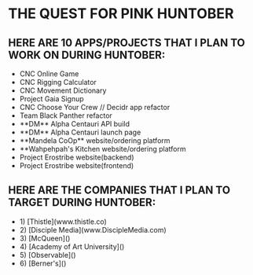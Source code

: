 # THE QUEST FOR PINK HUNTOBER
## HERE ARE 10 APPS/PROJECTS THAT I PLAN TO WORK ON DURING HUNTOBER:
<ul>
    <li> CNC Online Game</li>
    <li> CNC Rigging Calculator </li>
    <li> CNC Movement Dictionary </li>
    <li> Project Gaia Signup </li>
    <li> CNC Choose Your Crew // Decidr app refactor </li>
    <li> Team Black Panther refactor </li>
    <li> **DM** Alpha Centauri API build </li>
    <li> **DM** Alpha Centauri launch page </li>
    <li> **Mandela CoOp** website/ordering platform </li>
    <li> **Wahpehpah's Kitchen website/ordering platform </li>
    <li> Project Erostribe website(backend) </li>
    <li> Project Erostribe website(frontend) </li>
</ul>

## HERE ARE THE COMPANIES THAT I PLAN TO TARGET DURING HUNTOBER:
<ul>
    <li> 1) [Thistle](www.thistle.co)</li>
    <li> 2) [Disciple Media](www.DiscipleMedia.com)</li>
    <li> 3) [McQueen]()</li>
    <li> 4) [Academy of Art University]()</li>
    <li> 5) [Observable]()</li>
    <li> 6) [Berner's]()</li>
</ul>
